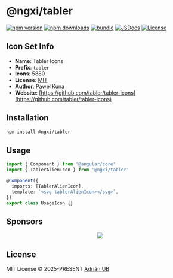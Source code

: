 # @ngxi/tabler

[![npm version][npm-version-src]][npm-version-href]
[![npm downloads][npm-downloads-src]][npm-downloads-href]
[![bundle][bundle-src]][bundle-href]
[![JSDocs][jsdocs-src]][jsdocs-href]
[![License][license-src]][license-href]

## Icon Set Info

- **Name**: Tabler Icons
- **Prefix**: `tabler`
- **Icons**: 5880
- **License**: [MIT](https://github.com/tabler/tabler-icons/blob/master/LICENSE)
- **Author**: [Paweł Kuna](https://github.com/tabler/tabler-icons)
- **Website**: [https://github.com/tabler/tabler-icons](https://github.com/tabler/tabler-icons)

## Installation

```sh
npm install @ngxi/tabler
```

## Usage

```ts
import { Component } from '@angular/core'
import { TablerAlienIcon } from '@ngxi/tabler'

@Component({
  imports: [TablerAlienIcon],
  template: `<svg tablerAlienIcon></svg>`,
})
export class UsageIcon {}
```

## Sponsors

<p align="center">
  <a href="https://cdn.jsdelivr.net/gh/adrian-ub/static/sponsors.svg">
    <img src='https://cdn.jsdelivr.net/gh/adrian-ub/static/sponsors.svg'/>
  </a>
</p>

## License

MIT License © 2025-PRESENT [Adrián UB](https://github.com/adrian-ub)

<!-- Badges -->

[npm-version-src]: https://img.shields.io/npm/v/@ngxi/tabler?style=flat&colorA=080f12&colorB=1fa669
[npm-version-href]: https://npmjs.com/package/@ngxi/tabler
[npm-downloads-src]: https://img.shields.io/npm/dm/@ngxi/tabler?style=flat&colorA=080f12&colorB=1fa669
[npm-downloads-href]: https://npmjs.com/package/@ngxi/tabler
[bundle-src]: https://img.shields.io/bundlephobia/minzip/@ngxi/tabler?style=flat&colorA=080f12&colorB=1fa669&label=minzip
[bundle-href]: https://bundlephobia.com/result?p=@ngxi/tabler
[license-src]: https://img.shields.io/npm/l/@ngxi/tabler?style=flat&colorA=080f12&colorB=1fa669
[license-href]: https://github.com/adrian-ub/ngxi/blob/main/LICENSE
[jsdocs-src]: https://img.shields.io/badge/jsdocs-reference-080f12?style=flat&colorA=080f12&colorB=1fa669
[jsdocs-href]: https://www.jsdocs.io/package/@ngxi/tabler
